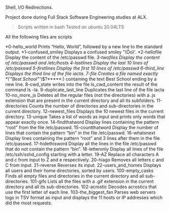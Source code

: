 Shell, I/O Redirections.

Project done during Full Stack Software Engineering studies at ALX.

 > Scripts written in bash
 > Tested on ubuntu 20.04LTS

All the following files are scripts

*0-hello_world     Prints “Hello, World”, followed by a new line to the standard output.
*1-confused_smiley Displays a confused smiley "(Ôo)'.
*2-hellofile Display the content of the /etc/passwd file.
*3-twofiles  Display the content of /etc/passwd and /etc/hosts
4-lastlines Display the last 10 lines of /etc/passwd
5-firstlines Display the first 10 lines of /etc/passwd
6-third_line Displays the third line of the file iacta.
7-file       Creates a file named exactly \*\\'"Best School"\'\\*$\?\*\*\*\*\*:) containing the text Best School ending by a new line.
8-cwd_state  writes into the file ls_cwd_content the result of the command ls -la.
9-duplicate_last_line Duplicates the last line of the file iacta
10-no_more_js         Deletes all the regular files (not the directories) with a .js extension that are present in the current directory and all its subfolders.
11-directories        Counts the number of directories and sub-directories in the current directory.
12-newest_files       Displays the 10 newest files in the current directory.
13-unique             Takes a list of words as input and prints only words that appear exactly once.
14-findthatword       Display lines containing the pattern “root” from the file /etc/passwd.
15-countthatword      Display the number of lines that contain the pattern “bin” in the file /etc/passwd.
16-whatsnext          Display lines containing the pattern “root” and 3 lines after them in the file /etc/passwd.
17-hidethisword       Display all the lines in the file /etc/passwd that do not contain the pattern “bin”.
18-letteronly         Display all lines of the file /etc/ssh/sshd_config starting with a letter.
19-AZ                 Replace all characters A and c from input to Z and e respectively.
20-hiago              Removes all letters c and C from input.
21-reverse            Reverses its input.
22-users_and_homes    Displays all users and their home directories, sorted by users.
100-empty_casks       Finds all empty files and directories in the current directory and all sub-directories.
101-gifs              Lists all the files with a .gif extension in the current directory and all its sub-directories.
102-acrostic          Decodes acrostics that use the first letter of each line.
103-the_biggest_fan   Parses web servers logs in TSV format as input and displays the 11 hosts or IP addresses which did the most requests.

